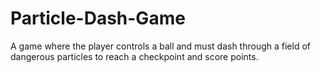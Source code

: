 # Particle-Dash-Game
A game where the player controls a ball and must dash through a field of dangerous particles to reach a checkpoint and score points.
